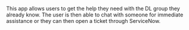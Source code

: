 This app allows users to get the help they need with the DL group they already know. The user is then able to chat with someone for immediate assistance or they can then open a ticket through ServiceNow.